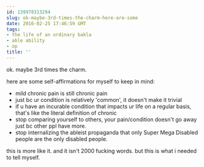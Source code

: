 ```yaml
---
id: 139978313294
slug: ok-maybe-3rd-times-the-charm-here-are-some
date: 2016-02-25 17:46:59 GMT
tags:
- the life of an ordinary bakla
- able ability
- op
title: ''
---
```

ok. maybe 3rd times the charm.

here are some self-affirmations for myself to keep in mind:

- mild chronic pain is still chronic pain
- just bc ur condition is relatively 'common', it doesn't make it trivial
- if u have an incurable condition that impacts ur life on a regular basis, that's like the literal definition of chronic
- stop comparing yourself to others, your pain/condition doesn't go away just bc other ppl have more.
- stop internalizing the ableist propaganda that only Super Mega Disabled people are the only disabled people.

this is more like it. and it isn't 2000 fucking words. but this is what i needed to tell myself.